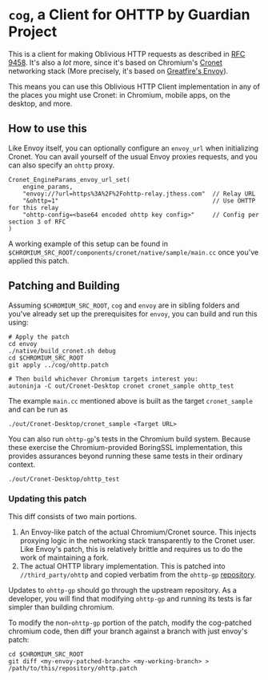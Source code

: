 # `cog`, a Client for OHTTP by Guardian Project

This is a client for making Oblivious HTTP requests as described in [RFC 9458](https://www.rfc-editor.org/rfc/rfc9458.html).  It's also a _lot_ more, since it's based on Chromium's [Cronet](https://chromium.googlesource.com/chromium/src/+/refs/heads/main/components/cronet) networking stack (More precisely, it's based on [Greatfire's Envoy](https://github.com/greatfire/envoy)).

This means you can use this Oblivious HTTP Client implementation in any of the places you might use Cronet: in Chromium, mobile apps, on the desktop, and more.

## How to use this

Like Envoy itself, you can optionally configure an `envoy_url` when initializing Cronet.  You can avail yourself of the usual Envoy proxies requests, and you can also specify an `ohttp` proxy.

```
Cronet_EngineParams_envoy_url_set(
    engine_params,
    "envoy://?url=https%3A%2F%2Fohttp-relay.jthess.com"  // Relay URL
    "&ohttp=1"                                           // Use OHTTP for this relay
    "ohttp-config=<base64 encoded ohttp key config>"     // Config per section 3 of RFC
)
```

A working example of this setup can be found in `$CHROMIUM_SRC_ROOT/components/cronet/native/sample/main.cc` once you've applied this patch.

## Patching and Building

Assuming `$CHROMIUM_SRC_ROOT`, `cog` and `envoy` are in sibling folders and you've already set up the prerequisites for `envoy`, you can build and run this using:

```
# Apply the patch
cd envoy
./native/build_cronet.sh debug
cd $CHROMIUM_SRC_ROOT
git apply ../cog/ohttp.patch

# Then build whichever Chromium targets interest you:
autoninja -C out/Cronet-Desktop cronet cronet_sample ohttp_test
```

The example `main.cc` mentioned above is built as the target `cronet_sample` and can be run as

```
./out/Cronet-Desktop/cronet_sample <Target URL>
``` 

You can also run `ohttp-gp`'s tests in the Chromium build system.  Because these exercise the Chromium-provided BoringSSL implementation, this provides assurances beyond running these same tests in their ordinary context.

```
./out/Cronet-Desktop/ohttp_test
``` 

### Updating this patch

This diff consists of two main portions.

1. An Envoy-like patch of the actual Chromium/Cronet source.  This injects proxying logic in the networking stack transparently to the Cronet user.  Like Envoy's patch, this is relatively brittle and requires us to do the work of maintaining a fork.
2. The actual OHTTP library implementation.  This is patched into `//third_party/ohttp` and copied verbatim from the `ohttp-gp` [repository](https://github.com/johnhess/ohttp-gp).

Updates to `ohttp-gp` should go through the upstream repository.  As a developer, you will find that modifying `ohttp-gp` and running its tests is far simpler than building chromium.  

To modify the non-`ohttp-gp` portion of the patch, modify the cog-patched chromium code, then diff your branch against a branch with just envoy's patch:

```
cd $CHROMIUM_SRC_ROOT
git diff <my-envoy-patched-branch> <my-working-branch> > /path/to/this/repository/ohttp.patch
```
